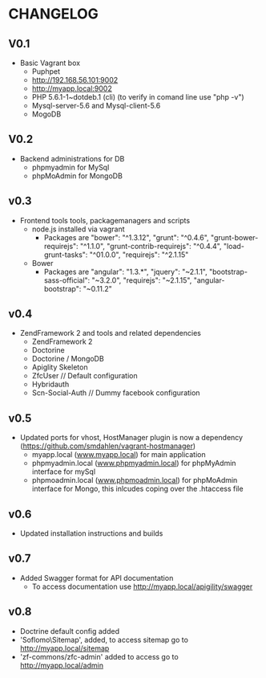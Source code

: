 # CHANGELOG


## V0.1 
- Basic Vagrant box
    - Puphpet
    - http://192.168.56.101:9002
    - http://myapp.local:9002
    - PHP 5.6.1-1~dotdeb.1 (cli)  (to verify in comand line use "php -v")
    - Mysql-server-5.6 and Mysql-client-5.6 
    - MogoDB

## V0.2
- Backend administrations for DB
    - phpmyadmin for MySql
    - phpMoAdmin for MongoDB

## v0.3
- Frontend tools tools, packagemanagers and scripts
    - node.js installed via vagrant
        - Packages are
            "bower": "^1.3.12",
            "grunt": "^0.4.6",
            "grunt-bower-requirejs": "^1.1.0",
            "grunt-contrib-requirejs": "^0.4.4",
            "load-grunt-tasks": "^01.0.0",
            "requirejs": "^2.1.15"
    - Bower
        -   Packages are 
            "angular": "1.3.*",
            "jquery": "~2.1.1",
            "bootstrap-sass-official": "~3.2.0",
            "requirejs": "~2.1.15",
            "angular-bootstrap": "~0.11.2"

## v0.4
- ZendFramework 2 and tools and related dependencies
    - ZendFramework 2
    - Doctorine
    - Doctorine / MongoDB
    - Apiglity Skeleton
    - ZfcUser // Default configuration
    - Hybridauth 
    - Scn-Social-Auth // Dummy facebook configuration

## v0.5
- Updated ports for vhost, HostManager plugin is now a dependency (https://github.com/smdahlen/vagrant-hostmanager)
    - myapp.local (www.myapp.local) for main application
    - phpmyadmin.local (www.phpmyadmin.local) for phpMyAdmin interface for mySql
    - phpmoadmin.local (www.phpmoadmin.local) for phpMoAdmin interface for Mongo, this inlcudes coping over the .htaccess file

## v0.6
- Updated installation instructions and builds


## v0.7
 - Added Swagger format for API documentation
    - To access documentation use http://myapp.local/apigility/swagger

## v0.8
 - Doctrine default config added 
 - 'Soflomo\Sitemap', added, to access sitemap go to http://myapp.local/sitemap
 - 'zf-commons/zfc-admin' added to access go to http://myapp.local/admin


